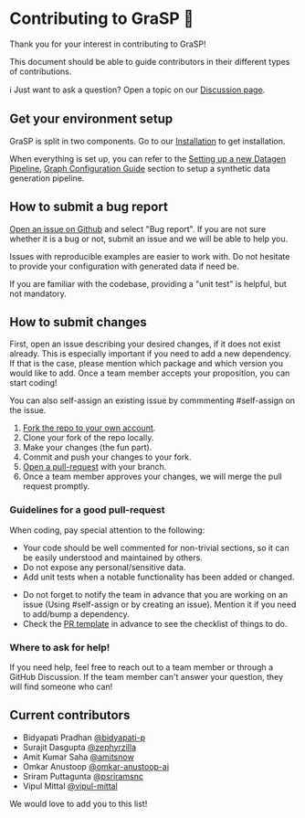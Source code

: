 # Contributing to GraSP :telescope:

Thank you for your interest in contributing to GraSP!

This document should be able to guide contributors in their different types of contributions.

:information_source: Just want to ask a question? Open a topic on our [Discussion page](https://github.com/ServiceNow/grasp/discussions).


## Get your environment setup

GraSP is split in two components.
Go to our [Installation](https://github.com/ServiceNow/GraSP?tab=readme-ov-file#installation) to get installation.


[//]: # (It is encouraged to be familiar with our [development best practices]&#40;https://servicenow.github.io/grasp/development/dev-practices/&#41;.)


When everything is set up, you can refer to the [Setting up a new Datagen Pipeline](https://github.com/ServiceNow/GraSP?tab=readme-ov-file#steps-to-create-a-synthetic-data-pipeline), [Graph Configuration Guide](https://github.com/ServiceNow/GraSP/blob/main/docs/graph_config_guide.md)
section to setup a synthetic data generation pipeline.

## How to submit a bug report

[Open an issue on Github](https://github.com/ServiceNow/grasp/issues/new/choose) and select "Bug report". If you are not sure whether it is a bug or not, submit an issue and we will be able to help you.

Issues with reproducible examples are easier to work with. Do not hesitate to provide your configuration with generated data if need be.

If you are familiar with the codebase, providing a "unit test" is helpful, but not mandatory.

## How to submit changes

First, open an issue describing your desired changes, if it does not exist already. This is especially important if you need to add a new dependency. If that is the case, please mention which package and which version you would like to add. Once a team member accepts your proposition, you can start coding!

You can also self-assign an existing issue by commmenting #self-assign on the issue.

1. [Fork the repo to your own account](https://github.com/ServiceNow/grasp/fork).
2. Clone your fork of the repo locally.
3. Make your changes (the fun part).
4. Commit and push your changes to your fork.
5. [Open a pull-request](https://github.com/ServiceNow/grasp/compare) with your branch.
6. Once a team member approves your changes, we will merge the pull request promptly.

### Guidelines for a good pull-request
When coding, pay special attention to the following:
* Your code should be well commented for non-trivial sections, so it can be easily understood and maintained by others.
* Do not expose any personal/sensitive data.
* Add unit tests when a notable functionality has been added or changed.

[//]: # (* Read our [development best practices]&#40;https://servicenow.github.io/grasp/development/dev-practices/&#41; to set up `pre-commit`, and test your changes.)
* Do not forget to notify the team in advance that you are working on an issue (Using #self-assign or by creating an issue). Mention it if you need to add/bump a dependency.
* Check the [PR template](https://github.com/ServiceNow/grasp/blob/main/.github/pull_request_template.md) in advance to see the checklist of things to do.

### Where to ask for help!

If you need help, feel free to reach out to a team member or through a GitHub Discussion.
If the team member can't answer your question, they will find someone who can!


## Current contributors

- Bidyapati Pradhan [@bidyapati-p](https://github.com/bidyapati-p)
- Surajit Dasgupta [@zephyrzilla](https://github.com/zephyrzilla)
- Amit Kumar Saha [@amitsnow](https://github.com/amitsnow)
- Omkar Anustoop [@omkar-anustoop-ai](https://github.com/omkar-anustoop-ai)
- Sriram Puttagunta [@psriramsnc](https://github.com/psriramsnc)
- Vipul Mittal [@vipul-mittal](https://github.com/vipul-mittal)

We would love to add you to this list!

[//]: # (To reach out to the owners of this project, please see our [About page]&#40;https://servicenow.github.io/grasp/about-us/&#41;.)
